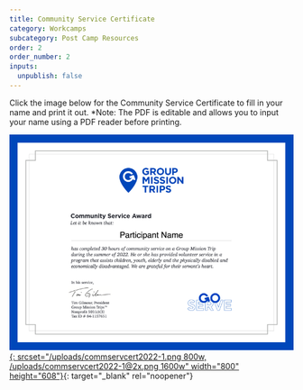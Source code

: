 ```yaml
---
title: Community Service Certificate
category: Workcamps
subcategory: Post Camp Resources
order: 2
order_number: 2
inputs:
  unpublish: false
---
```


Click the image below for the Community Service Certificate to fill in your name and print it out. \*Note: The PDF is editable and allows you to input your name using a PDF reader before printing.

[![](/uploads/commservcert2022-1.png){: srcset="/uploads/commservcert2022-1.png 800w, /uploads/commservcert2022-1@2x.png 1600w" width="800" height="608"}](https://groupcares-my.sharepoint.com/:b:/g/personal/admin_groupcares_org/EWeJqTbtlLFKvOR0udl6iAQB0wSGNPqfYHTUiLBuOKnyvg?e=2qsFpj){: target="_blank" rel="noopener"}
